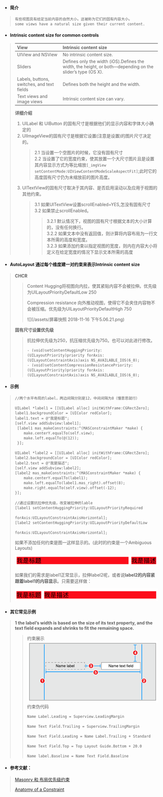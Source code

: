 * #### 简介

> ```
> 有些视图具有给定当前内容的自然大小。这被称为它们的固有内容大小。
> some views have a natural size given their current content.
> ```

* #### Intrinsic content size for common controls

> | View | Intrinsic content size |
> | :--- | :--- |
> | UIView and NSView | No intrinsic content size. |
> | Sliders | Defines only the width \(iOS\).Defines the width, the height, or both—depending on the slider’s type \(OS X\). |
> | Labels, buttons, switches, and text fields | Defines both the height and the width. |
> | Text views and image views | Intrinsic content size can vary. |
>
> **详细介绍**
>
> 1. UILabel 和 UIButton 的固有尺寸是根据他们的显示内容和字体大小确定的
> 2. UIImageView的固有尺寸是根据它设置\(注意是设置\)的图片尺寸决定的。
>    > 2.1 当设置一个空图片的时候，它没有固有尺寸  
>    > 2.2 当设置了它的宽度约束，使其放置一个大尺寸图片且是设置其内容显示方式为等比缩放`[_imgView setContentMode:UIViewContentModeScaleAspectFit]`;此时它的高度固有尺寸仍为未缩放前的图片高度。
> 3. UITextView的固有尺寸取决于其内容、是否启用滚动以及应用于视图的其他约束。
>    > 3.1 如果UITextView设置scrollEnabled=YES,怎没有固有尺寸  
>    > 3.2 如果禁止scrollEnabled。
>    >
>    > > 3.2.1 默认情况下，视图的固有尺寸根据文本的大小计算的，没有任何换行。  
>    > > 3.2.2 如果文本中没有返回值，则计算将内容布局为一行文本所需的高度和宽度。  
>    > > 3.2.3 如果添加约束以指定视图的宽度，则内在内容大小将定义在给定宽度的情况下显示文本所需的高度

* #### AutoLayout 通过每个维度建一对约束来表示Intrinsic content size

> **CHCR**
>
> > Content Hugging将视图向内拉，使其紧贴内容不会被拉伸。优先级为UILayoutPriorityDefaultLow 250
> >
> > Compression resistance 向外推动视图，使得它不会夹住内容物不会被压缩。优先级为UILayoutPriorityDefaultHigh 750
> >
> > ![](/assets/屏幕快照 2018-11-16 下午5.06.21.png)
>
> **固有尺寸设置优先级**
>
> > 抗拉伸优先级为250，抗压缩优先级为750。也可以对此进行修改。
> >
> > ```
> > - (void)setContentHuggingPriority:(UILayoutPriority)priority forAxis:(UILayoutConstraintAxis)axis NS_AVAILABLE_IOS(6_0);
> > - (void)setContentCompressionResistancePriority:(UILayoutPriority)priority forAxis:(UILayoutConstraintAxis)axis NS_AVAILABLE_IOS(6_0);
> > ```

* #### 示例

> ```
> //两个水平布局的label，两边间隔分别是12，中间间隔为8（懂意思就行）
>
> UILabel *label1 = [[UILabel alloc] initWithFrame:CGRectZero];
> label1.backgroundColor = [UIColor redColor];
> label1.text = @"我是标题";
> [self.view addSubview:label1];
>  [label1 mas_makeConstraints:^(MASConstraintMaker *make) {
>     make.centerY.equalTo(self.view);
>     make.left.equalTo(@(12));
>  }];
>     
> UILabel *label2 = [[UILabel alloc] initWithFrame:CGRectZero];
> label2.backgroundColor = [UIColor redColor];
> label2.text = @"我是描述";
> [self.view addSubview:label2];
> [label2 mas_makeConstraints:^(MASConstraintMaker *make) {
>     make.centerY.equalTo(label1);
>     make.left.equalTo(label1.mas_right).offset(8);
>     make.right.equalTo(self.view).offset(-12);
> }];
>
> //通过设置抗拉伸优先级，改变被拉伸的lable
> [label1 setContentHuggingPriority:UILayoutPriorityRequired
>                           forAxis:UILayoutConstraintAxisHorizontal];
> [label2 setContentHuggingPriority:UILayoutPriorityDefaultLow
>                           forAxis:UILayoutConstraintAxisHorizontal];
> ```
>
> 如果不添加任何约束是图一这样显示的。\(此时的约束是一个Ambiguous Layouts\)
>
> ![](/assets/2701344-43751df97caa3b44.png)
>
> 如果我们的需求是label1正常显示，拉伸label2呢，或者说**label2的内容紧跟着label1的内容显示**。只需要这样做：
>
> ![](/assets/2701344-cf1a2c1f96df59e8.png)

* #### 其它常见示例

> **1 the label’s width is based on the size of its text property, and the text field expands and shrinks to fit the remaining space.**
>
> > 约束展示![](/assets/simple_label_and_text_field_2x.png)约束伪代码
> >
> > ```
> > Name Label.Leading = Superview.LeadingMargin
> >
> > Name Text Field.Trailing = Superview.TrailingMargin
> >
> > Name Text Field.Leading = Name Label.Trailing + Standard
> >
> > Name Text Field.Top = Top Layout Guide.Bottom + 20.0
> >
> > Name label.Baseline = Name Text Field.Baseline
> > ```

#### 

* #### 参考文献：

> [Masonry 和 布局优先级约束](https://www.jianshu.com/p/63e9765feb3f)
>
> [Anatomy of a Constraint](https://developer.apple.com/library/archive/documentation/UserExperience/Conceptual/AutolayoutPG/AnatomyofaConstraint.html#//apple_ref/doc/uid/TP40010853-CH9-SW1)



